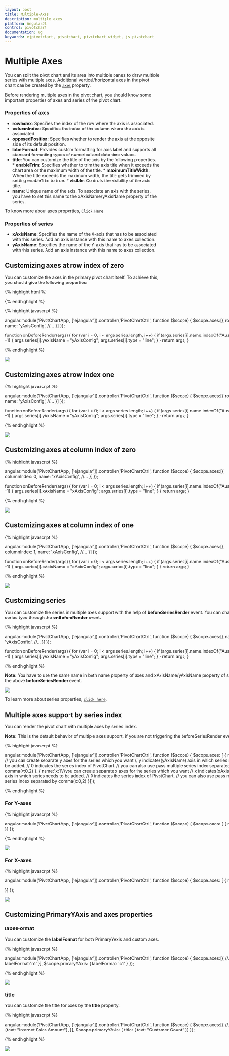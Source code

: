 ```yaml
---
layout: post
title: Multiple-Axes
description: multiple axes
platform: AngularJS
control: pivotchart
documentation: ug
keywords: ejpivotchart, pivotchart, pivotchart widget, js pivotchart
---
```


# Multiple Axes

You can split the pivot chart and its area into multiple panes to draw multiple series with multiple axes. Additional vertical/horizontal axes in the pivot chart can be created by the [`axes`](/api/js/ejpivotchart#members:axes) property.

Before rendering multiple axes in the pivot chart, you should know some important properties of axes and series of the pivot chart.

### Properties of axes

* **rowIndex**: Specifies the index of the row where the axis is associated.
* **columnIndex**: Specifies the index of the column where the axis is associated.
* **opposedPosition**: Specifies whether to render the axis at the opposite side of its default position.
* **labelFormat**: Provides custom formatting for axis label and supports all standard formatting types of numerical and date time values.
* **title**: You can customize the title of the axis by the following properties.
       * **enableTrim**: Specifies whether to trim the axis title when it exceeds the chart area or the maximum width of the title.
       * **maximumTitleWidth**: When the title exceeds the maximum width, the title gets trimmed by setting enableTrim to true.
       * **visible**: Controls the visibility of the axis title.
* **name**: Unique name of the axis. To associate an axis with the series, you have to set this name to the xAxisName/yAxisName property of the series.

To know more about axes properties, [`Click Here`](https://help.syncfusion.com/api/js/ejchart#members:axes)

### Properties of series

* **xAxisName**: Specifies the name of the X-axis that has to be associated with this series. Add an axis instance with this name to axes collection.
* **yAxisName**: Specifies the name of the Y-axis that has to be associated with this series. Add an axis instance with this name to axes collection.

## Customizing axes at row index of zero
You can customize the axes in the primary pivot chart itself. To achieve this, you should give the following properties:

{% highlight html %}

   <div id="PivotChart1" ej-pivotchart e-datasource="dataSource" e-axes="axes" e-size="size" e-primaryyaxis="primaryYAxis" style="height: 500px; width: 800px;" e-beforeseriesrender="onBeforeRender" />

 {% endhighlight %}

{% highlight javascript %}

angular.module('PivotChartApp', ['ejangular']).controller('PivotChartCtrl', function ($scope) {
$scope.axes:[{
 rowIndex: 0,
 name: 'yAxisConfig',
 //…
  }]
});

function onBeforeRender(args) {
 for (var i = 0; i < args.series.length; i++) {
    if (args.series[i].name.indexOf("Australia") != -1) {
       args.series[i].yAxisName = "yAxisConfig";
       args.series[i].type = "line";
  }
 }
return args;
}

{% endhighlight %}

![](Multiple_Axes_images/rowIndex_zero.png)

## Customizing axes at row index one

{% highlight javascript %}

  angular.module('PivotChartApp', ['ejangular']).controller('PivotChartCtrl', function ($scope) {
$scope.axes:[{
 rowIndex: 1,
 name: 'yAxisConfig',
 //…
  }]
});

function onBeforeRender(args) {
 for (var i = 0; i < args.series.length; i++) {
    if (args.series[i].name.indexOf("Australia") != -1) {
       args.series[i].yAxisName = "yAxisConfig";
       args.series[i].type = "line";
  }
 }
return args;
}

{% endhighlight %}

![](Multiple_Axes_images/rowIndex_one.png)

## Customizing axes at column index of zero

{% highlight javascript %}

angular.module('PivotChartApp', ['ejangular']).controller('PivotChartCtrl', function ($scope) {
$scope.axes:[{
 columnIndex: 0,
 name: 'xAxisConfig',
 //…
  }]
});

function onBeforeRender(args) {
 for (var i = 0; i < args.series.length; i++) {
    if (args.series[i].name.indexOf("Australia") != -1) {
       args.series[i].xAxisName = "xAxisConfig";
       args.series[i].type = "line";
  }
 }
return args;
}

{% endhighlight %}

![](Multiple_Axes_images/columnindex_zero.png)

## Customizing axes at column index of one

{% highlight javascript %}

angular.module('PivotChartApp', ['ejangular']).controller('PivotChartCtrl', function ($scope) {
$scope.axes:[{
 columnIndex: 1,
 name: 'xAxisConfig',
 //…
  }]
});

function onBeforeRender(args) {
 for (var i = 0; i < args.series.length; i++) {
    if (args.series[i].name.indexOf("Australia") != -1) {
       args.series[i].xAxisName = "xAxisConfig";
       args.series[i].type = "line";
  }
 }
return args;
}

{% endhighlight %}

![](Multiple_Axes_images/columnindex_one.png)

## Customizing series
You can customize the series in multiple axes support with the help of **beforeSeriesRender** event. You can change the series type through the **onBeforeRender** event.

{% highlight javascript %}

angular.module('PivotChartApp', ['ejangular']).controller('PivotChartCtrl', function ($scope) {
$scope.axes:[{
 name: 'yAxisConfig',
//…
  }]
});

function onBeforeRender(args) {
 for (var i = 0; i < args.series.length; i++) {
    if (args.series[i].name.indexOf("Australia") != -1) {
       args.series[i].yAxisName = "yAxisConfig";
       args.series[i].type = "line";
  }
 }
return args;
}

{% endhighlight %}

**Note:** You have to use the same name in both name property of axes and xAxisName/yAxisName property of series in the above **beforeSeriesRender** event.

![](Multiple_Axes_images/customize_series.png)

To learn more about series properties, [`click here`](https://help.syncfusion.com/api/js/ejchart#members:series).


## Multiple axes support by series index

You can render the pivot chart with multiple axes by series index.

**Note:** This is the default behavior of multiple axes support, if you are not triggering the beforeSeriesRender event.

{% highlight javascript %}

angular.module('PivotChartApp', ['ejangular']).controller('PivotChartCtrl', function ($scope) {
$scope.axes: [
   {
     name:'y:0' // you can create separate y axes for the series which you want
                  // y indicates(yAxisName) axis in which series needs to be added.
                  // 0 indicates the series index of PivotChart.
                  // you can also use pass multiple series index separated by comma(y:0,2)
   },
   {
     name:'x:1'//you can create separate x axes for the series which you want
              // x indicates(xAxisName) axis in which series needs to be added.
              // 0 indicates the series index of PivotChart.
              // you can also use pass multiple series index separated by comma(x:0,2)
   }]});


{% endhighlight %}

### For Y-axes

{% highlight javascript %}

angular.module('PivotChartApp', ['ejangular']).controller('PivotChartCtrl', function ($scope) {
$scope.axes: [
   {
name:'y:0'
}]
});

{% endhighlight %}

![](Multiple_Axes_images/seriesindex_zero.png)

### For X-axes

{% highlight javascript %}

angular.module('PivotChartApp', ['ejangular']).controller('PivotChartCtrl', function ($scope) {
$scope.axes: [
   {
name:'x:0'

}]
});


![](Multiple_Axes_images/seriesindex_one.png)

## Customizing PrimaryYAxis and axes properties

### labelFormat
You can customize the **labelFormat** for both PrimaryYAxis and custom axes.

{% highlight javascript %}

angular.module('PivotChartApp', ['ejangular']).controller('PivotChartCtrl', function ($scope) {
$scope.axes:[{
   //…
   labelFormat:'n1'
 }],
$scope.primaryYAxis: { labelFormat: 'c1' }
});


{% endhighlight %}

![](Multiple_Axes_images/label_formats.png)

### title
You can customize the title for axes by the **title** property.

{% highlight javascript %}

angular.module('PivotChartApp', ['ejangular']).controller('PivotChartCtrl', function ($scope) {
$scope.axes:[{
 //…
 title: {text: "Internet Sales Amount"},
  }],
$scope.primaryYAxis: { title: { text: "Customer Count" }}
});

{% endhighlight %}

![](Multiple_Axes_images/title.png)
